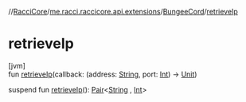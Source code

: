 //[RacciCore](../../../index.md)/[me.racci.raccicore.api.extensions](../index.md)/[BungeeCord](index.md)/[retrieveIp](retrieve-ip.md)

# retrieveIp

[jvm]\
fun [retrieveIp](retrieve-ip.md)(callback: (address: [String](https://kotlinlang.org/api/latest/jvm/stdlib/kotlin/-string/index.html), port: [Int](https://kotlinlang.org/api/latest/jvm/stdlib/kotlin/-int/index.html))
-&gt; [Unit](https://kotlinlang.org/api/latest/jvm/stdlib/kotlin/-unit/index.html))

suspend fun [retrieveIp](retrieve-ip.md)(): [Pair](https://kotlinlang.org/api/latest/jvm/stdlib/kotlin/-pair/index.html)&lt;[String](https://kotlinlang.org/api/latest/jvm/stdlib/kotlin/-string/index.html)
, [Int](https://kotlinlang.org/api/latest/jvm/stdlib/kotlin/-int/index.html)&gt;
